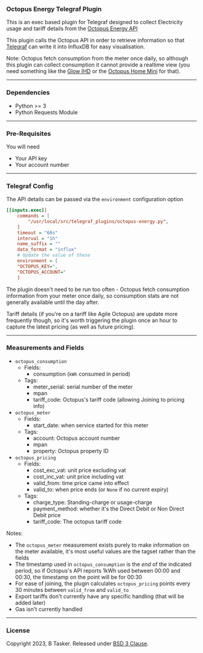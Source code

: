 ### Octopus Energy Telegraf Plugin

This is an exec based plugin for Telegraf designed to collect Electricity usage and tariff details from the [Octopus Energy API](https://developer.octopus.energy/docs/api/)

This plugin calls the Octopus API in order to retrieve information so that [Telegraf](https://github.com/influxdata/telegraf) can write it into InfluxDB for easy visualisation.

Note: Octopus fetch consumption from the meter once daily, so although this plugin can collect consumption it cannot provide a realtime view (you need something like the [Glow IHD](https://www.bentasker.co.uk/posts/blog/house-stuff/connecting-my-smart-meter-to-influxdb-using-telegraf-and-a-glow-display.html) or the [Octopus Home Mini](https://octopus.energy/blog/octopus-home-mini/) for that).


----

### Dependencies

* Python >= 3
* Python Requests Module

----

### Pre-Requisites

You will need 

* Your API key
* Your account number


----

### Telegraf Config

The API details can be passed via the `environment` configuration option

```ini
[[inputs.exec]]
    commands = [
        "/usr/local/src/telegraf_plugins/octopus-energy.py",
    ]
    timeout = "60s"
    interval = "1h"
    name_suffix = ""
    data_format = "influx"
    # Update the value of these
    environment = [
    "OCTOPUS_KEY=",
    "OCTOPUS_ACCOUNT="
    ]
```

The plugin doesn't need to be run too often - Octopus fetch consumption information from your meter once daily, so consumption stats are not generally available until the day after.

Tariff details (if you're on a tariff like Agile Octopus) are update more frequently though, so it's worth triggering the plugin once an hour to capture the latest pricing (as well as future pricing).

----

### Measurements and Fields

- `octopus_consumption`
    - Fields:
        - consumption (`kWh` consumed in period)
    - Tags:
        - meter_serial: serial number of the meter
        - mpan
        - tariff_code: Octopus's tariff code (allowing Joining to pricing info)
- `octopus_meter`
    - Fields:
        - start_date: when service started for this meter
    - Tags:
        - account: Octopus account number
        - mpan
        - property: Octopus property ID
- `octopus_pricing`
    - Fields:
        - cost_exc_vat: unit price excluding vat
        - cost_inc_vat: unit price including vat
        - valid_from: time price came into effect
        - valid_to: when price ends (or `None` if no current expiry)
    - Tags:
        - charge_type: Standing-charge or usage-charge
        - payment_method: whether it's the Direct Debit or Non Direct Debit price
        - tariff_code: The octopus tariff code
    
Notes:

- The `octopus_meter` measurement exists purely to make information on the meter available, it's most useful values are the tagset rather than the fields
- The timestamp used in `octopus_consumption` is the *end* of the indicated period, so if Octopus's API reports 1kWh used between 00:00 and 00:30, the timestamp on the point will be for 00:30
- For ease of joining, the plugin calculates `octopus_pricing` points every 30 minutes between `valid_from` and `valid_to`
- Export tariffs don't currently have any specific handling (that will be added later)
- Gas isn't currently handled

----

### License

Copyright 2023, B Tasker. Released under [BSD 3 Clause](https://www.bentasker.co.uk/pages/licenses/bsd-3-clause.html).
